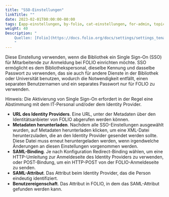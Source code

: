 ```yaml
---
title: "SSO-Einstellungen"
linkTitle: ""
date: 2023-02-01T00:00:00-00:00
tags: [app-einstellungen, by-folio, cat-einstellungen, for-admin, topic-sso]
weight: 40
Description: "
    Quellen: [Folio](https://docs.folio.org/docs/settings/settings_tenant/settings_tenant/#settings--tenant--sso-settings) & [GBV](https://info.gbv.de/display/FOLIOGBVEXTERN/Einstellungen+(Mandant):+SSO-Einstellungen)
    "
---
```


Diese Einstellung verwenden, wenn die Bibliothek ein Single Sign-On (SSO) für Mitarbeitende zur Anmeldung bei FOLIO einrichten möchte. SSO ermöglicht es dem Bibliothekspersonal, dieselbe Kennung und dasselbe Passwort zu verwenden, das sie auch für andere Dienste in der Bibliothek oder Universität benutzen, wodurch die Notwendigkeit entfällt, einen separaten Benutzernamen und ein separates Passwort nur für FOLIO zu verwenden.

Hinweis: Die Aktivierung von Single Sign-On erfordert in der Regel eine Abstimmung mit dem IT-Personal und/oder dem Identity Provider.

-   **URL des Identity Providers**. Eine URL, unter der Metadaten über den Identitätsanbieter von FOLIO abgerufen werden können.
-   **Metadaten herunterladen**. Nachdem alle SSO-Einstellungen ausgewählt wurden, auf Metadaten herunterladen klicken, um eine XML-Datei herunterzuladen, die an den Identity Provider gesendet werden sollte. Diese Datei muss erneut heruntergeladen werden, wenn irgendwelche Änderungen an diesen Einstellungen vorgenommen werden.
-   **SAML-Binding**. Je nach Konfiguration Redirect-Binding wählen, um eine HTTP-Umleitung zur Anmeldeseite des Identity Providers zu verwenden, oder POST-Bindung, um ein HTTP-POST von der FOLIO-Anmeldeseite zu senden.
-   **SAML-Attribut**. Das Attribut beim Identity Provider, das die Person eindeutig identifiziert.
-   **Benutzereigenschaft**. Das Attribut in FOLIO, in dem das SAML-Attribut gefunden werden kann.
